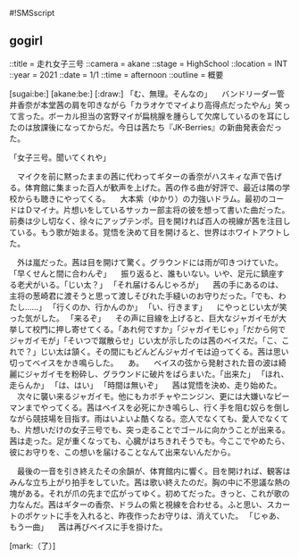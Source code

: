 #!SMSscript

## gogirl

::title = 走れ女子三号
::camera = akane
::stage = HighSchool
::location = INT
::year = 2021
::date = 1/1
::time = afternoon
::outline = 概要

[sugai:be:]
[akane:be:]
[:draw:]
「む、無理。そんなの」
　バンドリーダー管井香奈が本堂茜の肩を叩きながら「カラオケでマイより高得点だったやん」笑って言った。ボーカル担当の宮野マイが扁桃腺を腫らして欠席しているのを耳にしたのは放課後になってからだ。今日は茜たち『JK-Berries』の新曲発表会だった。

「女子三号。聞いてくれや」

　マイクを前に黙ったままの茜に代わってギターの香奈がハスキィな声で告げる。体育館に集まった百人が歓声を上げた。茜の作る曲が好評で、最近は隣の学校からも聴きにやってくる。
　大本紫（ゆかり）の力強いドラム。最初のコードはＤマイナ。片想いをしているサッカー部主将の彼を想って書いた曲だった。前奏は少し切なく、徐々にアップテンポ。目を開ければ百人の視線が茜を注目している。もう歌が始まる。覚悟を決めて目を開けると、世界はホワイトアウトした。

　外は嵐だった。茜は目を開けて驚く。グラウンドには雨が叩きつけていた。
「早くせんと間に合わんぞ」
　振り返ると、誰もいない。いや、足元に鎮座する老犬がいる。「じい太？」
「それ届けるんじゃろが」
　茜の手にあるのは、主将の葱崎君に渡そうと思って渡しそびれた手縫いのお守りだった。「でも、わたし……」
「行くのか、行かんのか」
「い、行きます」
　にやっとじい太が笑った気がした。
「来るぞ」
　その声に目線を上げると、巨大なジャガイモが大挙して校門に押し寄せてくる。「あれ何ですか」「ジャガイモじゃ」「だから何でジャガイモが」「そいつで蹴散らせ」じい太が示したのは茜のベイスだ。「こ、これで？」じい太は頷く。その間にもどんどんジャガイモは迫ってくる。茜は思い切ってベイスをかき鳴らした。
　あ。
　ベイスの弦から発射された音の波は綺麗にジャガイモを粉砕し、グラウンドに破片をばらまいた。「出来た」
「ほれ、走らんか」
「は、はい」
「時間は無いぞ」
　茜は覚悟を決め、走り始めた。
　次々に襲い来るジャガイモ。他にもカボチャやニンジン、更には大嫌いなピーマンまでやってくる。茜はベイスを必死にかき鳴らし、行く手を阻む奴らを倒しながら競技場を目指す。雨はいよいよ酷くなる。恋人でなくても、愛人でなくても、片想いだけの女子三号でも、突っ走ることでゴールに向かうことが出来る。茜は走った。足が重くなっても、心臓がはちきれそうでも。今ここでやめたら、彼にお守りを、この想いを届けることなんて出来ないんだから。

　最後の一音を引き終えたその余韻が、体育館内に響く。目を開ければ、観客はみんな立ち上がり拍手をしていた。茜は歌い終えたのだ。胸の中に不思議な熱の塊がある。それが爪の先まで広がってゆく。初めてだった。きっと、これが歌の力なんだ。茜はギターの香奈、ドラムの紫と視線を合わせる。ふと思い、スカートのポケットに手を入れると、昨夜作ったお守りは、消えていた。
「じゃあ、もう一曲」
　茜は再びベイスに手を掛けた。

[mark:（了）]
